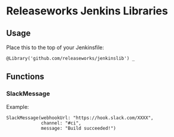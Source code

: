 # Releaseworks Jenkins Libraries
## Usage
Place this to the top of your Jenkinsfile:
```
@Library('github.com/releaseworks/jenkinslib') _
```
## Functions
### SlackMessage
Example:
```
SlackMessage(webhookUrl: "https://hook.slack.com/XXXX",
             channel: "#ci",
             message: "Build succeeded!")
```
